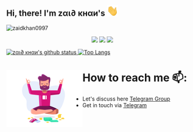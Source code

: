 ## Hi, there! I'm zαι∂ κнαи's  <img src="https://github.com/zaidkhan0997/zaidkhan0997/blob/main/Hi.gif" width="30px">

<img src="https://komarev.com/ghpvc/?username=zaidkhan0997&style=flat-square" alt="zaidkhan0997" /><br>

<p align="center">
<a href="https://github.com/zaidkhan0997"> <img src="https://img.shields.io/badge/-Github-000?style=flat&logo=Github&logoColor=white" /></a>
<a href="https://www.instagram.com/zaidkhan0997"> <img src="https://img.shields.io/badge/-Instagram-c13584?style=flat&labelColor=c13584&logo=instagram&logoColor=white" /></a>
<a href="mailto:kzaid0997@gmail.com"> <img src="https://img.shields.io/badge/-Gmail-c14438?style=flat&logo=Gmail&logoColor=white" /></p></a>

[![zαι∂ κнαи's github status](https://github-readme-stats.vercel.app/api?username=zaidkhan0997&show_icons=true&count_private=true&hide_border=false&title_color=eb0029&icon_color=eb0029&include_all_commits=true)
![Top Langs](https://github-readme-stats.vercel.app/api/top-langs/?username=zaidkhan0997&layout=compact&hide_border=false&title_color=eb0029)](https://github.com/zaidkhan0997)

<!--
**zaidkhan0997/zaidkhan0997** is a ✨ _special_ ✨ repository because its `README.md` (this file) appears on your GitHub profile.

Here are some ideas to get you started:

- 🔭 I’m currently working on ...
- 🌱 I’m currently learning ...
- 👯 I’m looking to collaborate on ...
- 🤔 I’m looking for help with ...
- 💬 Ask me about ...
- 📫 How to reach me: ...
- 😄 Pronouns: ...
- ⚡ Fun fact: ...
-->
# How to reach me 📫: <img align="left" width="200" height="150" src="https://github.com/zaidkhan0997/zaidkhan0997/blob/main/080f909da46192c0db62b76330302b0c.gif?raw=true">
- Let's discuss here <a href="https://t.me/joinchat/RO4gunTlzno9E4Rp"> Telegram Group</a>
- Get in touch via <a href="https://t.me/zaidkhan0997">Telegram</a>
